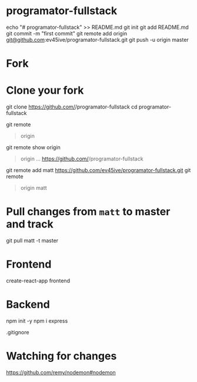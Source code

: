 # programator-fullstack

echo "# programator-fullstack" >> README.md
git init
git add README.md
git commit -m "first commit"
git remote add origin git@github.com:ev45ive/programator-fullstack.git
git push -u origin master
                
# Fork
# Clone your fork
git clone https://github.com/<nazwa>/programator-fullstack
cd programator-fullstack

git remote
> origin

git remote show origin
> origin ... https://github.com/<nazwa>/programator-fullstack

git remote add matt https://github.com/ev45ive/programator-fullstack.git 
git remote 
> origin
> matt

# Pull changes from `matt` to master and track
git pull matt -t master

# Frontend
create-react-app frontend

# Backend
npm init -y
npm i express 

.gitignore

# Watching for changes
https://github.com/remy/nodemon#nodemon